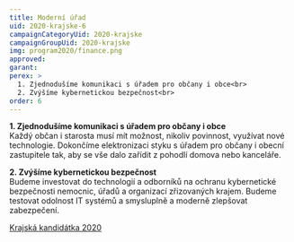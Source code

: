 ```yaml
---
title: Moderní úřad
uid: 2020-krajske-6
campaignCategoryUid: 2020-krajske
campaignGroupUid: 2020-krajske
img: program2020/finance.png
approved:
garant:
perex: >
  1. Zjednodušíme komunikaci s úřadem pro občany i obce<br>
  2. Zvýšíme kybernetickou bezpečnost<br>
order: 6
---
```


**1. Zjednodušíme komunikaci s úřadem pro občany i obce**<br>
Každý občan i starosta musí mít možnost, nikoliv povinnost, využívat nové technologie. Dokončíme elektronizaci styku s úřadem pro občany i obecní zastupitele tak, aby se vše dalo zařídit z pohodlí domova nebo kanceláře.

**2. Zvýšíme kybernetickou bezpečnost**<br>
Budeme investovat do technologií a odborníků na ochranu kybernetické bezpečnosti nemocnic, úřadů a organizací zřizovaných krajem. Budeme testovat odolnost IT systémů a smysluplně a moderně zlepšovat zabezpečení.

[Krajská kandidátka 2020](/volby/2020/krajske/)

